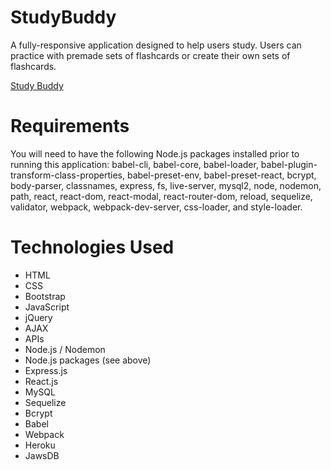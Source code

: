 # StudyBuddy
A fully-responsive application designed to help users study. Users can practice with premade sets of flashcards or create their own sets of flashcards.

[Study Buddy](https://studdy-buddy-nw.herokuapp.com/)

# Requirements
You will need to have the following Node.js packages installed prior to running this application: babel-cli, babel-core, babel-loader, babel-plugin-transform-class-properties, babel-preset-env, babel-preset-react, bcrypt, body-parser, classnames, express, fs, live-server, mysql2, node, nodemon, path, react, react-dom, react-modal, react-router-dom, reload, sequelize, validator, webpack, webpack-dev-server, css-loader, and style-loader.

# Technologies Used
* HTML
* CSS
* Bootstrap
* JavaScript
* jQuery
* AJAX
* APIs
* Node.js / Nodemon
* Node.js packages (see above)
* Express.js
* React.js
* MySQL
* Sequelize
* Bcrypt
* Babel
* Webpack
* Heroku
* JawsDB
